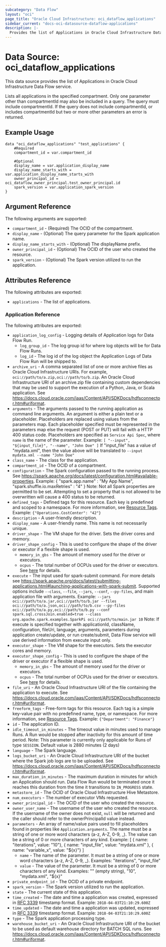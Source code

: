 ```yaml
---
subcategory: "Data Flow"
layout: "oci"
page_title: "Oracle Cloud Infrastructure: oci_dataflow_applications"
sidebar_current: "docs-oci-datasource-dataflow-applications"
description: |-
  Provides the list of Applications in Oracle Cloud Infrastructure Data Flow service
---
```


# Data Source: oci_dataflow_applications
This data source provides the list of Applications in Oracle Cloud Infrastructure Data Flow service.

Lists all applications in the specified compartment. Only one parameter other than compartmentId may also be included in a query. The query must include compartmentId. If the query does not include compartmentId, or includes compartmentId but two or more other parameters an error is returned.


## Example Usage

```hcl
data "oci_dataflow_applications" "test_applications" {
	#Required
	compartment_id = var.compartment_id

	#Optional
	display_name = var.application_display_name
	display_name_starts_with = var.application_display_name_starts_with
	owner_principal_id = oci_dataflow_owner_principal.test_owner_principal.id
	spark_version = var.application_spark_version
}
```

## Argument Reference

The following arguments are supported:

* `compartment_id` - (Required) The OCID of the compartment. 
* `display_name` - (Optional) The query parameter for the Spark application name. 
* `display_name_starts_with` - (Optional) The displayName prefix. 
* `owner_principal_id` - (Optional) The OCID of the user who created the resource. 
* `spark_version` - (Optional) The Spark version utilized to run the application. 


## Attributes Reference

The following attributes are exported:

* `applications` - The list of applications.

### Application Reference

The following attributes are exported:

* `application_log_config` - Logging details of Application logs for Data Flow Run. 
	* `log_group_id` - The log group id for where log objects will be for Data Flow Runs. 
	* `log_id` - The log id of the log object the Application Logs of Data Flow Run will be shipped to. 
* `archive_uri` - A comma separated list of one or more archive files as Oracle Cloud Infrastructure URIs. For example, ``oci://path/to/a.zip,oci://path/to/b.zip``. An Oracle Cloud Infrastructure URI of an archive.zip file containing custom dependencies that may be used to support the execution of a Python, Java, or Scala application. See https://docs.cloud.oracle.com/iaas/Content/API/SDKDocs/hdfsconnector.htm#uriformat. 
* `arguments` - The arguments passed to the running application as command line arguments.  An argument is either a plain text or a placeholder. Placeholders are replaced using values from the parameters map.  Each placeholder specified must be represented in the parameters map else the request (POST or PUT) will fail with a HTTP 400 status code.  Placeholders are specified as `Service Api Spec`, where `name` is the name of the parameter. Example:  `[ "--input", "${input_file}", "--name", "John Doe" ]` If "input_file" has a value of "mydata.xml", then the value above will be translated to `--input mydata.xml --name "John Doe"` 
* `class_name` - The class for the application. 
* `compartment_id` - The OCID of a compartment. 
* `configuration` - The Spark configuration passed to the running process. See https://spark.apache.org/docs/latest/configuration.html#available-properties. Example: { "spark.app.name" : "My App Name", "spark.shuffle.io.maxRetries" : "4" } Note: Not all Spark properties are permitted to be set.  Attempting to set a property that is not allowed to be overwritten will cause a 400 status to be returned. 
* `defined_tags` - Defined tags for this resource. Each key is predefined and scoped to a namespace. For more information, see [Resource Tags](https://docs.cloud.oracle.com/iaas/Content/General/Concepts/resourcetags.htm). Example: `{"Operations.CostCenter": "42"}` 
* `description` - A user-friendly description. 
* `display_name` - A user-friendly name. This name is not necessarily unique. 
* `driver_shape` - The VM shape for the driver. Sets the driver cores and memory. 
* `driver_shape_config` - This is used to configure the shape of the driver or executor if a flexible shape is used. 
	* `memory_in_gbs` - The amount of memory used for the driver or executors. 
	* `ocpus` - The total number of OCPUs used for the driver or executors. See [here](https://docs.cloud.oracle.com/en-us/iaas/api/#/en/iaas/20160918/Shape/) for details. 
* `execute` - The input used for spark-submit command. For more details see https://spark.apache.org/docs/latest/submitting-applications.html#launching-applications-with-spark-submit. Supported options include ``--class``, ``--file``, ``--jars``, ``--conf``, ``--py-files``, and main application file with arguments. Example: ``--jars oci://path/to/a.jar,oci://path/to/b.jar --files oci://path/to/a.json,oci://path/to/b.csv --py-files oci://path/to/a.py,oci://path/to/b.py --conf spark.sql.crossJoin.enabled=true --class org.apache.spark.examples.SparkPi oci://path/to/main.jar 10`` Note: If execute is specified together with applicationId, className, configuration, fileUri, language, arguments, parameters during application create/update, or run create/submit, Data Flow service will use derived information from execute input only. 
* `executor_shape` - The VM shape for the executors. Sets the executor cores and memory. 
* `executor_shape_config` - This is used to configure the shape of the driver or executor if a flexible shape is used. 
	* `memory_in_gbs` - The amount of memory used for the driver or executors. 
	* `ocpus` - The total number of OCPUs used for the driver or executors. See [here](https://docs.cloud.oracle.com/en-us/iaas/api/#/en/iaas/20160918/Shape/) for details. 
* `file_uri` - An Oracle Cloud Infrastructure URI of the file containing the application to execute. See https://docs.cloud.oracle.com/iaas/Content/API/SDKDocs/hdfsconnector.htm#uriformat. 
* `freeform_tags` - Free-form tags for this resource. Each tag is a simple key-value pair with no predefined name, type, or namespace. For more information, see [Resource Tags](https://docs.cloud.oracle.com/iaas/Content/General/Concepts/resourcetags.htm). Example: `{"Department": "Finance"}` 
* `id` - The application ID. 
* `idle_timeout_in_minutes` - The timeout value in minutes used to manage Runs. A Run would be stopped after inactivity for this amount of time period. Note: This parameter is currently only applicable for Runs of type `SESSION`. Default value is 2880 minutes (2 days) 
* `language` - The Spark language. 
* `logs_bucket_uri` - An Oracle Cloud Infrastructure URI of the bucket where the Spark job logs are to be uploaded. See https://docs.cloud.oracle.com/iaas/Content/API/SDKDocs/hdfsconnector.htm#uriformat. 
* `max_duration_in_minutes` - The maximum duration in minutes for which an Application should run. Data Flow Run would be terminated once it reaches this duration from the time it transitions to `IN_PROGRESS` state. 
* `metastore_id` - The OCID of Oracle Cloud Infrastructure Hive Metastore. 
* `num_executors` - The number of executor VMs requested. 
* `owner_principal_id` - The OCID of the user who created the resource. 
* `owner_user_name` - The username of the user who created the resource.  If the username of the owner does not exist, `null` will be returned and the caller should refer to the ownerPrincipalId value instead. 
* `parameters` - An array of name/value pairs used to fill placeholders found in properties like `Application.arguments`.  The name must be a string of one or more word characters (a-z, A-Z, 0-9, _).  The value can be a string of 0 or more characters of any kind. Example:  [ { name: "iterations", value: "10"}, { name: "input_file", value: "mydata.xml" }, { name: "variable_x", value: "${x}"} ] 
	* `name` - The name of the parameter.  It must be a string of one or more word characters (a-z, A-Z, 0-9, _). Examples: "iterations", "input_file" 
	* `value` - The value of the parameter. It must be a string of 0 or more characters of any kind. Examples: "" (empty string), "10", "mydata.xml", "${x}" 
* `private_endpoint_id` - The OCID of a private endpoint. 
* `spark_version` - The Spark version utilized to run the application. 
* `state` - The current state of this application. 
* `time_created` - The date and time a application was created, expressed in [RFC 3339](https://tools.ietf.org/html/rfc3339) timestamp format. Example: `2018-04-03T21:10:29.600Z` 
* `time_updated` - The date and time a application was updated, expressed in [RFC 3339](https://tools.ietf.org/html/rfc3339) timestamp format. Example: `2018-04-03T21:10:29.600Z` 
* `type` - The Spark application processing type. 
* `warehouse_bucket_uri` - An Oracle Cloud Infrastructure URI of the bucket to be used as default warehouse directory for BATCH SQL runs. See https://docs.cloud.oracle.com/iaas/Content/API/SDKDocs/hdfsconnector.htm#uriformat. 

